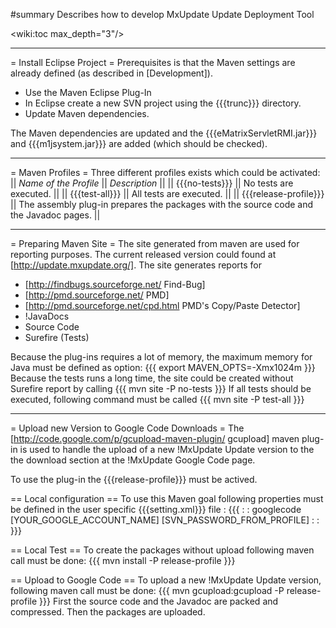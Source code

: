 #summary Describes how to develop MxUpdate Update Deployment Tool

<wiki:toc max_depth="3"/>

----

= Install Eclipse Project =
Prerequisites is that the Maven settings are already defined (as described in
[Development]).

  * Use the Maven Eclipse Plug-In
  * In Eclipse create a new SVN project using the {{{trunc}}} directory.
  * Update Maven dependencies.

The Maven dependencies are updated and the {{{eMatrixServletRMI.jar}}} and
{{{m1jsystem.jar}}} are added (which should be checked).

----

= Maven Profiles =
Three different profiles exists which could be activated:
|| *Name of the Profile* || *Description* ||
|| {{{no-tests}}}        || No tests are executed. ||
|| {{{test-all}}}        || All tests are executed. ||
|| {{{release-profile}}} || The assembly plug-in prepares the packages with the source code and the Javadoc pages. ||

----

= Preparing Maven Site =
The site generated from maven are used for reporting purposes. The current
released version could found at [http://update.mxupdate.org/].
The site generates reports for
  * [http://findbugs.sourceforge.net/ Find-Bug]
  * [http://pmd.sourceforge.net/ PMD]
  * [http://pmd.sourceforge.net/cpd.html PMD's Copy/Paste Detector]
  * !JavaDocs
  * Source Code
  * Surefire (Tests)

Because the plug-ins requires a lot of memory, the maximum memory for Java must
be defined as option:
{{{
export MAVEN_OPTS=-Xmx1024m
}}}
Because the tests runs a long time, the site could be created without Surefire report by calling
{{{
mvn site -P no-tests
}}}
If all tests should be executed, following command must be called
{{{
mvn site -P test-all
}}}

----

= Upload new Version to Google Code Downloads =
The [http://code.google.com/p/gcupload-maven-plugin/ gcupload] maven plug-in is
used to handle the upload of a new !MxUpdate Update version to the the download
section at the !MxUpdate Google Code page.

To use the plug-in the {{{release-profile}}} must be actived.

== Local configuration ==
To use this Maven goal following properties must be defined in the user specific
{{{setting.xml}}} file :
{{{
<settings>
    :
  <servers>
       :
    <server>
      <id>googlecode</id>
      <username>[YOUR_GOOGLE_ACCOUNT_NAME]</username>
      <password>[SVN_PASSWORD_FROM_PROFILE]</password>
    </server>
       :
  </servers>
    :
</settings>
}}}

== Local Test ==
To create the packages without upload following maven call must be done:
{{{
mvn install -P release-profile
}}}

== Upload to Google Code ==
To upload a new !MxUpdate Update version, following maven call must be done:
{{{
mvn gcupload:gcupload -P release-profile
}}}
First the source code and the Javadoc are packed and compressed. Then the
packages are uploaded.
